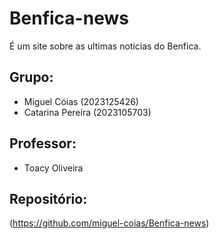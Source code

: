 # Benfica-news
É um site sobre as ultimas noticias do Benfica.

## Grupo:
- Miguel Cóias (2023125426)
- Catarina Pereira (2023105703)

## Professor:
- Toacy Oliveira

## Repositório:
(https://github.com/miguel-coias/Benfica-news)
